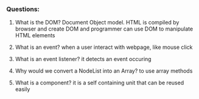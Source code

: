 ### Questions:
1. What is the DOM?
Document Object model.  HTML is compiled by browser and create DOM and programmer can use DOM to manipulate HTML elements

2. What is an event?
when a user interact with webpage, like mouse click

3. What is an event listener?
it detects an event occuring

4. Why would we convert a NodeList into an Array?
to use array methods

5. What is a component? 
it is a self containing unit that can be reused easily
